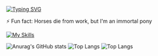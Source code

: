 [![Typing SVG](https://readme-typing-svg.demolab.com?font=Fira+Code&weight=700&size=30&duration=3000&pause=150&color=FFB902&background=83838300&multiline=true&repeat=false&random=false&width=800&height=150&lines=Hi+there!%F0%9F%91%8B+;I'm+not+looking+for+anything%2C+just+peace)](https://git.io/typing-svg)
<!--
**VladislavApelgants/VladislavApelgants** is a ✨ _special_ ✨ repository because its `README.md` (this file) appears on your GitHub profile.

Here are some ideas to get you started:

- 🔭 I’m currently working on ...
- 🌱 I’m currently learning ...
- 👯 I’m looking to collaborate on ...
- 🤔 I’m looking for help with ...
- 💬 Ask me about ...
- 📫 How to reach me: ...
- 😄 Pronouns: ...
- ⚡ Fun fact: ...
-->

⚡ Fun fact: Horses die from work, but I'm an immortal pony

[![My Skills](https://skillicons.dev/icons?i=js,ts,html,css,nestjs,mongodb,npm,react,nextjs,emotion,redux,sass,tailwind,docker,express,figma,git,github,jest)](https://skillicons.dev)

![Anurag's GitHub stats](https://github-readme-stats-sigma-fawn.vercel.app/api?username=VladislavApelgants&show_icons=true&theme=midnight-purple)
![Top Langs](https://github-readme-stats-sigma-fawn.vercel.app/api/top-langs/?username=VladislavApelgants&theme=midnight-purple)
![Top Langs](https://github-readme-stats-sigma-fawn.vercel.app/api/top-langs/?username=VladislavApelgants&theme=midnight-purple)
